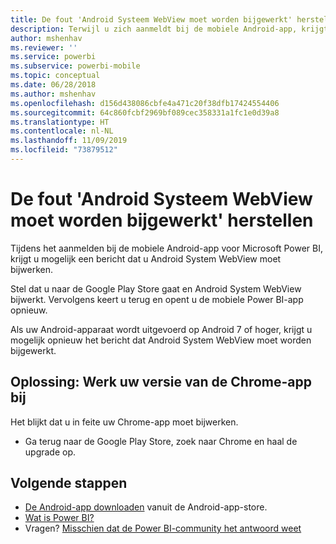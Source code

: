 ```yaml
---
title: De fout 'Android Systeem WebView moet worden bijgewerkt' herstellen - Power BI
description: Terwijl u zich aanmeldt bij de mobiele Android-app, krijgt u mogelijk een bericht dat u Android System WebView moet bijwerken.
author: mshenhav
ms.reviewer: ''
ms.service: powerbi
ms.subservice: powerbi-mobile
ms.topic: conceptual
ms.date: 06/28/2018
ms.author: mshenhav
ms.openlocfilehash: d156d438086cbfe4a471c20f38dfb17424554406
ms.sourcegitcommit: 64c860fcbf2969bf089cec358331a1fc1e0d39a8
ms.translationtype: HT
ms.contentlocale: nl-NL
ms.lasthandoff: 11/09/2019
ms.locfileid: "73879512"
---
```

# <a name="fixing-need-to-update-android-system-webview"></a>De fout 'Android Systeem WebView moet worden bijgewerkt' herstellen
Tijdens het aanmelden bij de mobiele Android-app voor Microsoft Power BI, krijgt u mogelijk een bericht dat u Android System WebView moet bijwerken. 

Stel dat u naar de Google Play Store gaat en Android System WebView bijwerkt. Vervolgens keert u terug en opent u de mobiele Power BI-app opnieuw. 

Als uw Android-apparaat wordt uitgevoerd op Android 7 of hoger, krijgt u mogelijk opnieuw het bericht dat Android System WebView moet worden bijgewerkt. 

## <a name="solution-upgrade-your-version-of-the-chrome-app"></a>Oplossing: Werk uw versie van de Chrome-app bij
Het blijkt dat u in feite uw Chrome-app moet bijwerken. 

* Ga terug naar de Google Play Store, zoek naar Chrome en haal de upgrade op.

## <a name="next-steps"></a>Volgende stappen
* [De Android-app downloaden](https://go.microsoft.com/fwlink/?LinkID=544867) vanuit de Android-app-store.
* [Wat is Power BI?](../../fundamentals/power-bi-overview.md)
* Vragen? [Misschien dat de Power BI-community het antwoord weet](https://community.powerbi.com/)


